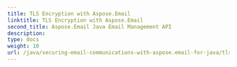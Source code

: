 ```yaml
---
title: TLS Encryption with Aspose.Email
linktitle: TLS Encryption with Aspose.Email
second_title: Aspose.Email Java Email Management API
description: 
type: docs
weight: 10
url: /java/securing-email-communications-with-aspose.email-for-java/tls-encryption/
---
```

